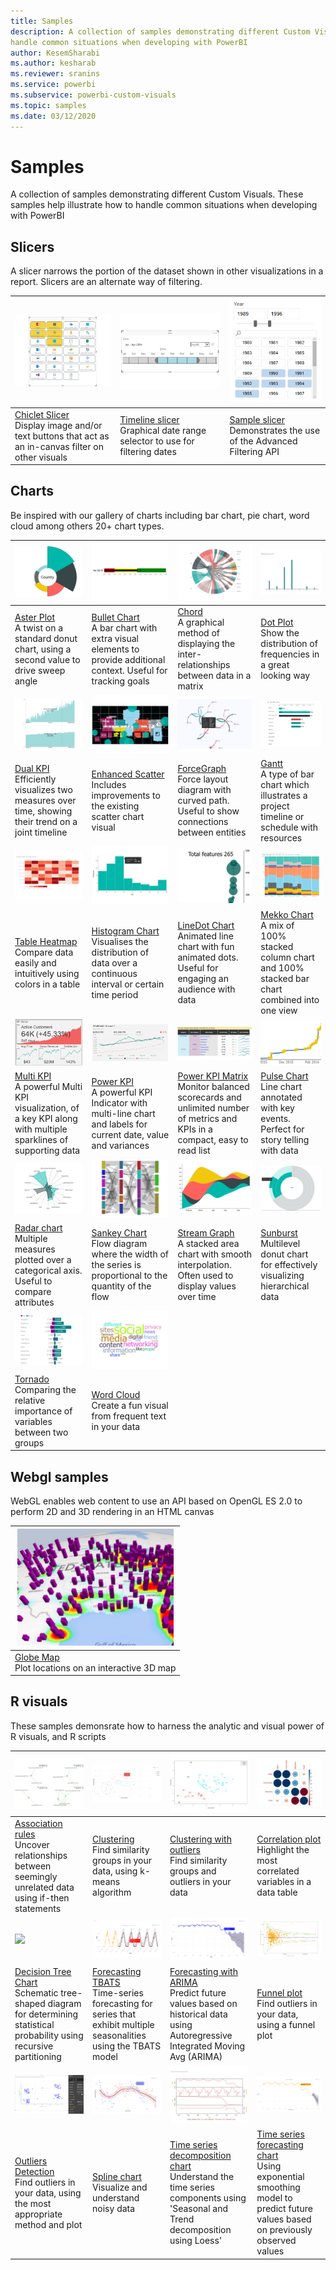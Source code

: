 ```yaml
---
title: Samples
description: A collection of samples demonstrating different Custom Visuals. These samples help illustrate how to
handle common situations when developing with PowerBI
author: KesemSharabi
ms.author: kesharab
ms.reviewer: sranins
ms.service: powerbi
ms.subservice: powerbi-custom-visuals
ms.topic: samples
ms.date: 03/12/2020
---
```


# Samples

A collection of samples demonstrating different Custom Visuals. These samples help illustrate how to handle common
situations when developing with PowerBI

## Slicers
A slicer narrows the portion of the dataset shown in other visualizations in a report. Slicers are an alternate way of filtering.


| <img src="./img/chiclet-slicer.png">  | <img src="./img/timeline-slicer.png"> | <img src="./img/sample-slicer.png">|
| ------------- | ------------- | -------------|
| [Chiclet Slicer](https://github.com/Microsoft/powerbi-visuals-chicletslicer/)  </br>Display image and/or text buttons that act as an in-canvas filter on other visuals | [Timeline slicer](https://github.com/Microsoft/powerbi-visuals-timeline/) </br>Graphical date range selector to use for filtering dates | [Sample slicer](https://github.com/Microsoft/powerbi-visuals-sampleslicer/) </br> Demonstrates the use of the Advanced Filtering API


## Charts
Be inspired with our gallery of charts including bar chart, pie chart, word cloud among others 20+ chart types.

| <img src="./img/aster-plot.png" width="200">  | <img src="./img/bullet-chart.png" width="200"> | <img src="./img/Chord.png" width="200">| <img src="./img/dot-plot.png" width="200"> |
| ------------- | ------------- | -------------| -------------|
| [Aster Plot](https://github.com/Microsoft/powerbi-visuals-asterplot/)  </br>A twist on a standard donut chart, using a second value to drive sweep angle | [Bullet Chart ](https://github.com/Microsoft/powerbi-visuals-bulletchart/) </br>A bar chart with extra visual elements to provide additional context. Useful for tracking goals | [Chord](https://github.com/Microsoft/powerbi-visuals-chord/) </br> A graphical method of displaying the inter-relationships between data in a matrix | [Dot Plot](https://github.com/Microsoft/powerbi-visuals-dotplot/) </br> Show the distribution of frequencies in a great looking way 
| <img src="./img/dual-kpi.png" width="200">| <img src="./img/enhanced-scatter.png" width="200"> | <img src="./img/forcegraph.png" width="250">| <img src="./img/gantt.png" width="250">
| [Dual KPI](https://github.com/Microsoft/powerbi-visuals-dualkpi/) </br> Efficiently visualizes two measures over time, showing their trend on a joint timeline | [Enhanced Scatter](https://github.com/Microsoft/powerbi-visuals-enhancedscatter/) </br> Includes improvements to the existing scatter chart visual | [ForceGraph](https://github.com/Microsoft/powerbi-visuals-forcegraph/) </br> Force layout diagram with curved path. Useful to show connections between entities | [Gantt](https://github.com/Microsoft/powerbi-visuals-gantt/) </br> A type of bar chart which illustrates a project timeline or schedule with resources
| ![Table Heatmap image](./screenshots/table-heatmap.png)| ![Histogram Chartomage](./screenshots/histogram-chart.png) | ![LineDot Chart image](./screenshots/linedot-chart.png) | ![Mekko chart image](./screenshots/mekko-chart.png) 
| [Table Heatmap](https://github.com/Microsoft/powerbi-visuals-heatmap/) </br> Compare data easily and intuitively using colors in a table | [Histogram Chart](https://github.com/Microsoft/powerbi-visuals-histogram/) </br> Visualises the distribution of data over a continuous interval or certain time period | [LineDot Chart](https://github.com/Microsoft/powerbi-visuals-linedotchart/) </br> Animated line chart with fun animated dots. Useful for engaging an audience with data | [Mekko Chart](https://github.com/Microsoft/powerbi-visuals-mekkochart/) </br> A mix of 100% stacked column chart and 100% stacked bar chart combined into one view
| ![Multi KPI image](./screenshots/multikpi.png) | ![Power KPI image](./screenshots/powerkpi.png) | ![PowerKPIMatrix](./screenshots/powerkpi-matrix.png) | ![Pulse Chart image](./screenshots/pulse-chart.png)
| [Multi KPI](https://github.com/microsoft/PowerBI-visuals-MultiKPI/) </br> A powerful Multi KPI visualization, of a key KPI along with multiple sparklines of supporting data | [Power KPI](https://github.com/microsoft/PowerBI-visuals-PowerKPI/) </br> A powerful KPI Indicator with multi-line chart and labels for current date, value and variances | [Power KPI Matrix](https://github.com/microsoft/PowerBI-visuals-PowerKPIMatrix/) </br> Monitor balanced scorecards and unlimited number of metrics and KPIs in a compact, easy to read list| [Pulse Chart](https://github.com/Microsoft/powerbi-visuals-pulsechart/) </br> Line chart annotated with key events. Perfect for story telling with data
| ![Radar Chart image](./screenshots/radar-chart.png) | ![Sankey Chart](./screenshots/sankey-chart.png) | ![Stream Graph](./screenshots/stream-graph.png) | ![Sunburst](./screenshots/sunburst.png)
| [Radar chart](https://github.com/Microsoft/powerbi-visuals-radarchart/) </br> Multiple measures plotted over a categorical axis. Useful to compare attributes | [Sankey Chart](https://github.com/Microsoft/powerbi-visuals-sankey/) </br> Flow diagram where the width of the series is proportional to the quantity of the flow | [Stream Graph](https://github.com/Microsoft/powerbi-visuals-streamgraph/) </br> A stacked area chart with smooth interpolation. Often used to display values over time | [Sunburst](https://github.com/Microsoft/powerbi-visuals-sunburst/) </br> Multilevel donut chart for effectively visualizing hierarchical data
| ![Tornado image](./screenshots/tornado.png) | ![Word Cloud image](./screenshots/word-cloud.png)
| [Tornado](https://github.com/Microsoft/powerbi-visuals-tornado/) </br> Comparing the relative importance of variables between two groups | [Word Cloud](https://github.com/Microsoft/powerbi-visuals-wordcloud/) </br> Create a fun visual from frequent text in your data

## Webgl samples
WebGL enables web content to use an API based on OpenGL ES 2.0 to perform 2D and 3D rendering in an HTML canvas

| <img src="./screenshots/globe-map.png" width="250">|
| ------------- | 
| [Globe Map](https://github.com/Microsoft/powerbi-visuals-globemap/) </br> Plot locations on an interactive 3D map

## R visuals
These samples demonsrate how to harness the analytic and visual power of R visuals, and R scripts

| <img src="./img/association-rules.png" width="250">| <img src="./img/clustering.png" width="250">| <img src="./img/clustering-with-outliers.png" width="250">| <img src="./img/correlation-plot.png" width="250">|
|------------- |------------- |------------- |------------- |
| [Association rules](https://github.com/Microsoft/powerbi-visuals-assorules/) </br> Uncover relationships between seemingly unrelated data using if-then statements | [Clustering](https://github.com/Microsoft/powerbi-visuals-clustering-kmeans/) </br> Find similarity groups in your data, using k-means algorithm | [Clustering with outliers](https://github.com/microsoft/PowerBI-visuals-dbscan/) </br> Find similarity groups and outliers in your data | [Correlation plot](https://github.com/Microsoft/powerbi-visuals-corrplot/) </br> Highlight the most correlated variables in a data table 
| <image src="./img/decision-tree-chart.png" width="250"> | <img src="./img/forecasting-tbats.png" width="250"> | <img src="./img/forecasting-with-ARIMA.png" width="250"> | <img src="./img/funnel-plot.png" width="250">
| [Decision Tree Chart](https://github.com/Microsoft/powerbi-visuals-decision-tree/) </br> Schematic tree-shaped diagram for determining statistical probability using recursive partitioning | [Forecasting TBATS](https://github.com/Microsoft/powerbi-visuals-forcasting-tbats/) </br> Time-series forecasting for series that exhibit multiple seasonalities using the TBATS model| [Forecasting with ARIMA](https://github.com/Microsoft/powerbi-visuals-forcastingarima/) </br> Predict future values based on historical data using Autoregressive Integrated Moving Avg (ARIMA) | [Funnel plot](https://github.com/Microsoft/powerbi-visuals-funnel/) </br> Find outliers in your data, using a funnel plot
| <img src="./img/outliers-detection.png" width="250"> | <img src="./img/spline-chart.png" width="250"> | <img src="./img/time-series-decomposition-chart.png" width="250"> | <img src="./img/time-series-forecasting-chart.png" width="250">
| [Outliers Detection](https://github.com/Microsoft/powerbi-visuals-outliers-det/) </br> Find outliers in your data, using the most appropriate method and plot | [Spline chart](https://github.com/Microsoft/powerbi-visuals-spline/) </br> Visualize and understand noisy data | [Time series decomposition chart](https://github.com/Microsoft/powerbi-visuals-timeseriesdecomposition/) </br> Understand the time series components using 'Seasonal and Trend decomposition using Loess' | [Time series forecasting chart](https://github.com/Microsoft/powerbi-visuals-forcasting-exp/) </br> Using exponential smoothing model to predict future values based on previously observed values